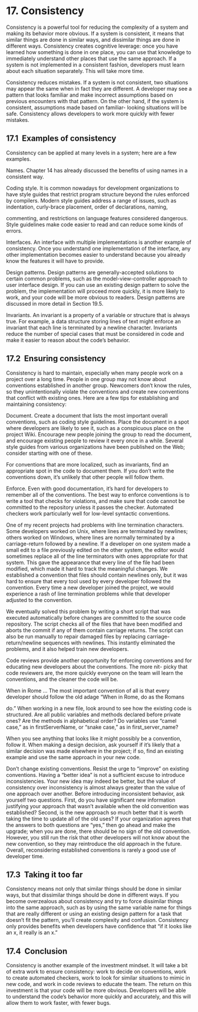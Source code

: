 # 17. Consistency

Consistency is a powerful tool for reducing the complexity of a system and
making its behavior more obvious. If a system is consistent, it means that
similar things are done in similar ways, and dissimilar things are done in
different ways. Consistency creates cognitive leverage: once you have
learned how something is done in one place, you can use that knowledge to
immediately understand other places that use the same approach. If a
system is not implemented in a consistent fashion, developers must learn
about each situation separately. This will take more time.

Consistency reduces mistakes. If a system is not consistent, two
situations may appear the same when in fact they are different. A
developer may see a pattern that looks familiar and make incorrect
assumptions based on previous encounters with that pattern. On the other
hand, if the system is consistent, assumptions made based on familiar-
looking situations will be safe. Consistency allows developers to work
more quickly with fewer mistakes.

## 17.1  Examples of consistency

Consistency can be applied at many levels in a system; here are a few
examples.

Names. Chapter 14 has already discussed the benefits of using names in a
consistent way.

Coding style. It is common nowadays for development organizations to
have style guides that restrict program structure beyond the rules enforced
by compilers. Modern style guides address a range of issues, such as
indentation, curly-brace placement, order of declarations, naming,


commenting, and restrictions on language features considered dangerous.
Style guidelines make code easier to read and can reduce some kinds of
errors.

Interfaces. An interface with multiple implementations is another
example of consistency. Once you understand one implementation of the
interface, any other implementation becomes easier to understand because
you already know the features it will have to provide.

Design patterns. Design patterns are generally-accepted solutions to
certain common problems, such as the model-view-controller approach to
user interface design. If you can use an existing design pattern to solve the
problem, the implementation will proceed more quickly, it is more likely
to work, and your code will be more obvious to readers. Design patterns
are discussed in more detail in Section 19.5.

Invariants. An invariant is a property of a variable or structure that is
always true. For example, a data structure storing lines of text might
enforce an invariant that each line is terminated by a newline character.
Invariants reduce the number of special cases that must be considered in
code and make it easier to reason about the code’s behavior.

## 17.2  Ensuring consistency

Consistency is hard to maintain, especially when many people work on a
project over a long time. People in one group may not know about
conventions established in another group. Newcomers don’t know the
rules, so they unintentionally violate the conventions and create new
conventions that conflict with existing ones. Here are a few tips for
establishing and maintaining consistency:

Document. Create a document that lists the most important overall
conventions, such as coding style guidelines. Place the document in a spot
where developers are likely to see it, such as a conspicuous place on the
project Wiki. Encourage new people joining the group to read the
document, and encourage existing people to review it every once in a
while. Several style guides from various organizations have been
published on the Web; consider starting with one of these.


For conventions that are more localized, such as invariants, find an
appropriate spot in the code to document them. If you don’t write the
conventions down, it’s unlikely that other people will follow them.

Enforce. Even with good documentation, it’s hard for developers to
remember all of the conventions. The best way to enforce conventions is to
write a tool that checks for violations, and make sure that code cannot be
committed to the repository unless it passes the checker. Automated
checkers work particularly well for low-level syntactic conventions.

One of my recent projects had problems with line termination
characters. Some developers worked on Unix, where lines are terminated
by newlines; others worked on Windows, where lines are normally
terminated by a carriage-return followed by a newline. If a developer on
one system made a small edit to a file previously edited on the other
system, the editor would sometimes replace all of the line terminators
with ones appropriate for that system. This gave the appearance that every
line of the file had been modified, which made it hard to track the
meaningful changes. We established a convention that files should contain
newlines only, but it was hard to ensure that every tool used by every
developer followed the convention. Every time a new developer joined the
project, we would experience a rash of line termination problems while
that developer adjusted to the convention.

We eventually solved this problem by writing a short script that was
executed automatically before changes are committed to the source code
repository. The script checks all of the files that have been modified and
aborts the commit if any of them contain carriage returns. The script can
also be run manually to repair damaged files by replacing carriage-
return/newline sequences with newlines. This instantly eliminated the
problems, and it also helped train new developers.

Code reviews provide another opportunity for enforcing conventions
and for educating new developers about the conventions. The more nit-
picky that code reviewers are, the more quickly everyone on the team will
learn the conventions, and the cleaner the code will be.

When in Rome ... The most important convention of all is that every
developer should follow the old adage “When in Rome, do as the Romans


do.” When working in a new file, look around to see how the existing code
is structured. Are all public variables and methods declared before private
ones? Are the methods in alphabetical order? Do variables use “camel
case,” as in firstServerName, or “snake case,” as in first_server_name?

When you see anything that looks like it might possibly be a convention,
follow it. When making a design decision, ask yourself if it’s likely that a
similar decision was made elsewhere in the project; if so, find an existing
example and use the same approach in your new code.

Don’t change existing conventions. Resist the urge to “improve” on
existing conventions. Having a “better idea” is not a sufficient excuse to
introduce inconsistencies. Your new idea may indeed be better, but the
value of consistency over inconsistency is almost always greater than the
value of one approach over another. Before introducing inconsistent
behavior, ask yourself two questions. First, do you have significant new
information justifying your approach that wasn’t available when the old
convention was established? Second, is the new approach so much better
that it is worth taking the time to update all of the old uses? If your
organization agrees that the answers to both questions are “yes,” then go
ahead and make the upgrade; when you are done, there should be no sign
of the old convention. However, you still run the risk that other developers
will not know about the new convention, so they may reintroduce the old
approach in the future. Overall, reconsidering established conventions is
rarely a good use of developer time.

## 17.3  Taking it too far

Consistency means not only that similar things should be done in similar
ways, but that dissimilar things should be done in different ways. If you
become overzealous about consistency and try to force dissimilar things
into the same approach, such as by using the same variable name for
things that are really different or using an existing design pattern for a task
that doesn’t fit the pattern, you’ll create complexity and confusion.
Consistency only provides benefits when developers have confidence that
“if it looks like an x, it really is an x.”


## 17.4  Conclusion

Consistency is another example of the investment mindset. It will take a
bit of extra work to ensure consistency: work to decide on conventions,
work to create automated checkers, work to look for similar situations to
mimic in new code, and work in code reviews to educate the team. The
return on this investment is that your code will be more obvious.
Developers will be able to understand the code’s behavior more quickly
and accurately, and this will allow them to work faster, with fewer bugs.